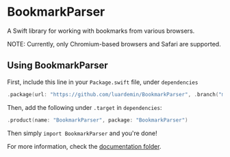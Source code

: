 # BookmarkParser

A Swift library for working with bookmarks from various browsers.

NOTE: Currently, only Chromium-based browsers and Safari are supported.

## Using BookmarkParser

First, include this line in your `Package.swift` file, under `dependencies`

```swift
.package(url: "https://github.com/luardemin/BookmarkParser", .branch("master"))
```

Then, add the following under `.target` in `dependencies`:

```swift
.product(name: "BookmarkParser", package: "BookmarkParser")
```

Then simply `import BookmarkParser` and you're done!

For more information, check the [documentation folder](./Documentation/).
